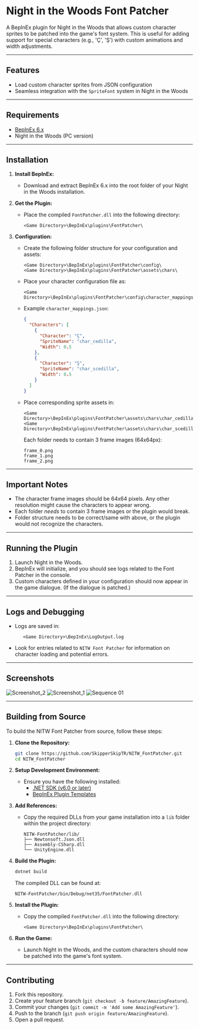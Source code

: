 # Night in the Woods Font Patcher

A BepInEx plugin for Night in the Woods that allows custom character sprites to be patched into the game's font system. This is useful for adding support for special characters (e.g., 'Ç', 'Ş') with custom animations and width adjustments.

---

## Features
- Load custom character sprites from JSON configuration
- Seamless integration with the `SpriteFont` system in Night in the Woods

---

## Requirements
- [BepInEx 6.x](https://builds.bepinex.dev/projects/bepinex_be)
- Night in the Woods (PC version)

---

## Installation

1. **Install BepInEx:**
   - Download and extract BepInEx 6.x into the root folder of your Night in the Woods installation.

2. **Get the Plugin:**
   - Place the compiled `FontPatcher.dll` into the following directory:
     ```
     <Game Directory>\BepInEx\plugins\FontPatcher\
     ```

3. **Configuration:**
   - Create the following folder structure for your configuration and assets:
     ```
     <Game Directory>\BepInEx\plugins\FontPatcher\config\
     <Game Directory>\BepInEx\plugins\FontPatcher\assets\chars\
     ```

   - Place your character configuration file as:
     ```
     <Game Directory>\BepInEx\plugins\FontPatcher\config\character_mappings.json
     ```

   - Example `character_mappings.json`:
     ```json
     {
       "Characters": [
         {
           "Character": "Ç",
           "SpriteName": "char_cedilla",
           "Width": 0.5
         },
         {
           "Character": "Ş",
           "SpriteName": "char_scedilla",
           "Width": 0.5
         }
       ]
     }
     ```

   - Place corresponding sprite assets in:
     ```
     <Game Directory>\BepInEx\plugins\FontPatcher\assets\chars\char_cedilla\
     <Game Directory>\BepInEx\plugins\FontPatcher\assets\chars\char_scedilla\
     ```
     
     Each folder needs to contain 3 frame images (64x64px):
     ```
     frame_0.png
     frame_1.png
     frame_2.png
     ```
---

## Important Notes
- The character frame images should be 64x64 pixels. Any other resolution might cause the characters to appear wrong.
- Each folder *needs* to contain 3 frame images or the plugin would break.
- Folder structure needs to be correct/same with above, or the plugin would not recognize the characters.

---

## Running the Plugin

1. Launch Night in the Woods.  
2. BepInEx will initialize, and you should see logs related to the Font Patcher in the console.
3. Custom characters defined in your configuration should now appear in the game dialogue. (If the dialogue is patched.)

---

## Logs and Debugging

- Logs are saved in:
  ```
     <Game Directory>\BepInEx\LogOutput.log
  ```
- Look for entries related to `NITW Font Patcher` for information on character loading and potential errors.

---

## Screenshots
![Screenshot_2](https://github.com/user-attachments/assets/38804d54-3030-439a-ab8a-d44d945a4a80)
![Screenshot_1](https://github.com/user-attachments/assets/3582d287-bd2a-47ae-bd89-202d0a5fd75e)
![Sequence 01](https://github.com/user-attachments/assets/38f00061-0035-4324-9849-b9a9c569cba1)

---

## Building from Source

To build the NITW Font Patcher from source, follow these steps:

1. **Clone the Repository:**
    ```sh
    git clone https://github.com/SkipperSkipTR/NITW_FontPatcher.git
    cd NITW_FontPatcher
    ```

2. **Setup Development Environment:**
   - Ensure you have the following installed:
     - [.NET SDK (v6.0 or later)](https://dotnet.microsoft.com/download)
     - [BepInEx Plugin Templates](https://docs.bepinex.dev/master/articles/dev_guide/plugin_tutorial/1_setup.html)

3. **Add References:**
    - Copy the required DLLs from your game installation into a `lib` folder within the project directory:
      ```
      NITW-FontPatcher/lib/
      ├── Newtonsoft.Json.dll
      ├── Assembly-CSharp.dll
      └── UnityEngine.dll
      ```

4. **Build the Plugin:**
    ```sh
    dotnet build
    ```

    The compiled DLL can be found at:
    ```
    NITW-FontPatcher/bin/Debug/net35/FontPatcher.dll
    ```

5. **Install the Plugin:**
   - Copy the compiled `FontPatcher.dll` into the following directory:
     ```
     <Game Directory>\BepInEx\plugins\FontPatcher\
     ```

6. **Run the Game:**
   - Launch Night in the Woods, and the custom characters should now be patched into the game's font system.

---

## Contributing

1. Fork this repository.
2. Create your feature branch (`git checkout -b feature/AmazingFeature`).
3. Commit your changes (`git commit -m 'Add some AmazingFeature'`).
4. Push to the branch (`git push origin feature/AmazingFeature`).
5. Open a pull request.
